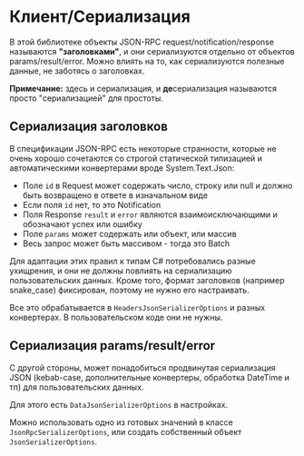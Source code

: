 # Клиент/Сериализация

В этой библиотеке объекты JSON-RPC request/notification/response называются **"заголовками"**, и они сериализуются отдельно от объектов params/result/error. Можно влиять на то, как сериализуются полезные данные, не заботясь о заголовках.

**Примечание:** здесь и сериализация, и **де**сериализация называются просто "сериализацией" для простоты.

## Сериализация заголовков

В спецификации JSON-RPC есть некоторые странности, которые не очень хорошо сочетаются со строгой статической типизацией и автоматическими конвертерами вроде System.Text.Json:

* Поле `id` в Request может содержать число, строку или null и должно быть возвращено в ответе в изначальном виде
* Если поля `id` нет, то это Notification
* Поля Response `result` и `error` являются взаимоисключающими и обозначают успех или ошибку
* Поле `params` может содержать или объект, или массив
* Весь запрос может быть массивом - тогда это Batch

Для адаптации этих правил к типам C# потребовались разные ухищрения, и они не должны повлиять на сериализацию пользовательских данных.
Кроме того, формат заголовков (например snake_case) фиксирован, поэтому не нужно его настраивать.

Все это обрабатывается в `HeadersJsonSerializerOptions` и разных конвертерах. В пользовательском коде они не нужны.

## Сериализация params/result/error

С другой стороны, может понадобиться продвинутая сериализация JSON (kebab-case, дополнительные конвертеры, обработка DateTime и тп) для пользовательских данных.

Для этого есть `DataJsonSerializerOptions` в настройках.

Можно использовать одно из готовых значений в классе `JsonRpcSerializerOptions`, или создать собственный объект `JsonSerializerOptions`.
